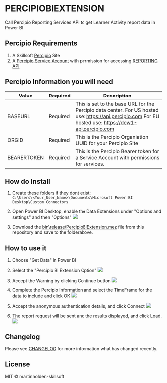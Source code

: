 # PERCIPIOBIEXTENSION
Call Percipio Reporting Services API to get Learner Activity report data in Power BI

## Percipio Requirements
1. A Skillsoft [Percipio](https://www.skillsoft.com/platform-solution/percipio/) Site
1. A [Percipio Service Account](https://documentation.skillsoft.com/en_us/pes/3_services/service_accounts/pes_service_accounts.htm) with permission for accessing [REPORTING API](https://documentation.skillsoft.com/en_us/pes/2_understanding_percipio/rest_api/pes_rest_api.htm)

## Percipio Information you will need

| Value       | Required | Description |
| --------- | -------- | ------------------- |
| BASEURL | Required | This is set to the base URL for the Percipio data center. For US hosted use: https://api.percipio.com For EU hosted use: https://dew1-api.percipio.com |
| ORGID     | Required | This is the Percipio Organiation UUID for your Percipio Site  |
| BEARERTOKEN| Required | This is the Percipio Bearer token for a Service Account with permissions for services. |

## How do Install

1. Create these folders if they dont exist:<br>
```C:\Users\<Your_User_Name>\Documents\Microsoft Power BI Desktop\Custom Connectors```

1. Open Power BI Desktop, enable the Data Extensions under "Options and settings" and then "Options"
![](img/security_settings.png)

1. Download the [bin\release\PercipioBIExtension.mez](bin\release\PercipioBIExtension.mez) file from this repository and save to the folderabove.

## How to use it

1. Choose "Get Data" in Power BI

1. Select the "Percipio BI Extension Option"
![](img/getdata.png)

1. Accept the Warning by clicking Continue button
![](img/warning.png)

1. Complete the Percipio Information and select the TimeFrame for the data to include and click OK
![](img/settings.png)

1. Accept the anonymous authentication details, and click Connect
![](img/auth.png)

1. The report request will be sent and the results displayed, and click Load.
![](img/results.png)


## Changelog

Please see [CHANGELOG](CHANGELOG.md) for more information what has changed recently.

## License

MIT © martinholden-skillsoft
